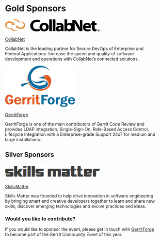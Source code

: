 # Gold Sponsors

![collabnet-logo](images/collabnet.png)

[CollabNet](http://www.collab.net)

CollabNet is the leading partner for Secure DevOps of Enterprise and Federal Applications. Increase the speed and quality of software development and operations with CollabNet’s connected solutions.

![gerritforge-logo](images/gerritforge.png)

[GerritForge](http://www.gerritforge.com)

GerritForge is one of the main contributors of Gerrit Code Review and provides LDAP integration, Single-Sign-On, Role-Based Access Control, Lifecycle Integration with a Enterprise-grade Support 24x7
for medium and large installations.

## Silver Sponsors

![skillsmatter-logo](images/skillsmatter.png)

[SkillsMatter](http://skillsmatter.com)

Skills Matter was founded to help drive innovation in software engineering by bringing smart and creative developers together to learn and share new skills, discover emerging technologies and evolve practices and ideas.

### Would you like to contribute?

If you would like to sponsor the event, please get in touch with
[GerritForge](http://www.gerritforge.com/contact) to become part of the Gerrit Community
Event of this year.



